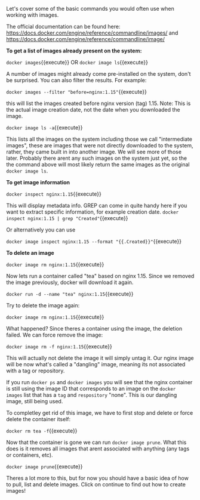 Let's cover some of the basic commands you would often use when working with images.

The official documentation can be found here:  https://docs.docker.com/engine/reference/commandline/images/ and https://docs.docker.com/engine/reference/commandline/image/

<b>To get a list of images already present on the system: </b>


`docker images`{{execute}}
OR
`docker image ls`{{execute}}

A number of images might already come pre-installed on the system, don't be surprised.
You can also filter the results. For example:

`docker images --filter "before=nginx:1.15"`{{execute}}


this will list the images created before nginx version (tag) 1.15. Note: This is the actual image creation date, not the date when you downloaded the image.


`docker image ls -a`{{execute}}

This lists all the images on the system including those we call "intermediate images", these are images that were not directly downloaded to the system, rather, they came built in into another image. We will see more of those later. 
Probably there arent any such images on the system just yet, so the the command above will most likely return the same images as the original `docker image ls`.


 <b>To get image information </b>
 
`docker inspect nginx:1.15`{{execute}}

This will display metadata info. GREP can come in quite handy here if you want to extract specific information, for example creation date. 
`docker inspect nginx:1.15 | grep "Created"`{{execute}} 

Or alternatively you can use

`docker image inspect nginx:1.15 --format "{{.Created}}"`{{execute}}


 <b>To delete an image </b>
 
 
 `docker image rm nginx:1.15`{{execute}}
 
 Now lets run a container called "tea" based on nginx 1.15. Since we removed the image previously, docker will download it again.
 
 `docker run -d --name "tea" nginx:1.15`{{execute}}
 
 Try to delete the image again:
 
 `docker image rm nginx:1.15`{{execute}}
 
 What happened? Since theres a container using the image, the deletion failed. We can force remove the image:
 
 `docker image rm -f nginx:1.15`{{execute}}
 
 This will actually not delete the image it will simply untag it. Our nginx image will be now what's called a "dangling" image, meaning its not associated with a tag or repository.
 
 If you run `docker ps` and `docker images` you will see that the nginx container is still using the image ID that corresponds to an image on the `docker images` list that has a `tag` and `respository` "none". This is our dangling image, still being used. 
 
 To completley get rid of this image, we have to first stop and delete or force delete the container itself:
 
 `docker rm tea -f`{{execute}}
 
 Now that the container is gone we can run `docker image prune`. What this does is it removes all images that arent associated with anything (any tags or containers, etc). 
 
 `docker image prune`{{execute}}
  
  
  Theres a lot more to this, but for now you should have a basic idea of how to pull, list and delete images. Click on continue to find out how to create images!
  
 
 
 
 
 
 
 
 
 
 
 
 
 